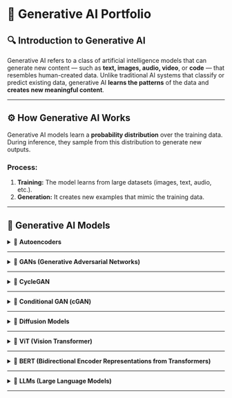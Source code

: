 # 🌟 Generative AI Portfolio

## 🔍 Introduction to Generative AI

Generative AI refers to a class of artificial intelligence models that can generate new content — such as **text, images, audio, video**, or **code** — that resembles human-created data. Unlike traditional AI systems that classify or predict existing data, generative AI **learns the patterns** of the data and **creates new meaningful content**.

---

## ⚙️ How Generative AI Works

Generative AI models learn a **probability distribution** over the training data. During inference, they sample from this distribution to generate new outputs.

### Process:

1. **Training:** The model learns from large datasets (images, text, audio, etc.).
2. **Generation:** It creates new examples that mimic the training data.

---

## 🧠 Generative AI Models

<details>
<summary>🔹 <strong>Autoencoders</strong></summary>

Designed and implemented a fully connected autoencoder neural network for unsupervised feature learning, with a focus on image compression and reconstruction. The model was trained on the Fashion MNIST dataset, enabling it to learn compact, lower-dimensional representations of grayscale fashion images. These compressed representations were then used to accurately reconstruct the original inputs, demonstrating the model’s ability to retain essential visual features while reducing dimensionality.

Architecture :
1. Input Dimension: 784 (28×28 grayscale image flattened)
2. Encoder:
    Dense Layer 1: 512 neurons with ReLU activation
    Dense Layer 2: 32 neurons (bottleneck layer)
3. Latent Space:
    32-dimensional compressed representation capturing the essential features of the input image .
4. Decoder:
   Dense Layer 1: 512 neurons with ReLU activation
   Output Layer: 784 neurons with Sigmoid activation (reshaped to 28×28)
   Loss Function: Mean Squared Error (MSE)
5. Optimizer: Adam

![Autoencoder Output](autoencoder.jpeg)

Functional Flow :
1 . Input: Grayscale fashion image (e.g., handbag) is provided as input to the encoder.
2 . Encoding: The encoder compresses the input from 784 to 32 dimensions, capturing key visual features.
3 .  Decoding: The decoder reconstructs the original image from this compressed representation.
4 . Output: A reconstructed version of the original image is generated, maintaining visual similarity while discarding redundant information.

Key Benefits and Applications  :
1. Dimensionality Reduction: Compresses high-dimensional input images into a compact latent space.
2. Feature Learning: Learns meaningful, low-dimensional representations without supervision.
3. Denoising Capability: Robust against noise, enabling cleaner reconstructions.
4. Efficient Storage & Transmission: Reduced data size makes it suitable for memory-constrained systems.
5. Foundation for Generative Models: Can be extended into advanced models such as Variational Autoencoders (VAEs).


**Output Example:**  
![Autoencoder Output](./autoencoder/images/reconstruction_sample.png)

🔗 [View Autoencoder Project](./autoencoder/README.md)

</details>

---

<details>
<summary>🔹 <strong>GANs (Generative Adversarial Networks)</strong></summary>

GANs consist of two networks — a **Generator** and a **Discriminator** — that compete in a zero-sum game to improve image generation.

**Use Cases:**
- Image synthesis
- Super-resolution
- Deepfake generation

**Output Example:**  
![GAN Output](./gan/images/output.png)

🔗 [View GAN Project](./gan/README.md)

</details>

---

<details>
<summary>🔹 <strong>CycleGAN</strong></summary>

CycleGAN enables image-to-image translation **without paired data**.

**Use Cases:**
- Photo ↔ Painting
- Horse ↔ Zebra
- Summer ↔ Winter

**Output Example:**  
![CycleGAN Output](./cyclegan/images/output.png)

🔗 [View CycleGAN Project](./cyclegan/README.md)

</details>

---

<details>
<summary>🔹 <strong>Conditional GAN (cGAN)</strong></summary>

cGANs are conditioned on input variables like class labels to generate class-specific outputs.

**Use Cases:**
- Digit generation by label
- Face synthesis from attributes
- Text-to-image synthesis

**Output Example:**  
![cGAN Output](./cgan/images/output.png)

🔗 [View Conditional GAN Project](./cgan/README.md)

</details>

---

<details>
<summary>🔹 <strong>Diffusion Models</strong></summary>

Diffusion models learn to reverse a noise process to generate highly detailed images. Used in models like **Stable Diffusion** and **Imagen**.

**Use Cases:**
- Text-to-image generation
- Inpainting
- AI-generated artwork

**Output Example:**  
![Diffusion Output](./diffusion/images/sample_output.png)

🔗 [View Diffusion Model Project](./diffusion/README.md)

</details>

---

<details>
<summary>🔹 <strong>ViT (Vision Transformer)</strong></summary>

ViT splits an image into patches and applies transformer encoders on them — treating image patches like tokens in NLP.

**Use Cases:**
- Image classification
- Object detection
- Medical image analysis

**Output Example:**  
![ViT Output](./vit/images/output.png)

🔗 [View ViT Project](./vit/README.md)

</details>

---

<details>
<summary>🔹 <strong>BERT (Bidirectional Encoder Representations from Transformers)</strong></summary>

BERT is a transformer model trained on masked language modeling and next sentence prediction.

**Use Cases:**
- Sentiment analysis
- Q&A systems
- Named Entity Recognition (NER)

**Output Example:**  
![BERT Output](./bert/images/output.png)

🔗 [View BERT Project](./bert/README.md)

</details>

---

<details>
<summary>🔹 <strong>LLMs (Large Language Models)</strong></summary>

LLMs like GPT, LLaMA, and Claude are trained on billions of tokens and used for generative text tasks.

**Use Cases:**
- Text generation
- Summarization
- Translation
- Code generation

**Output Example:**  
![LLM Output](./llm/images/output.png)

🔗 [View LLM Project](./llm/README.md)

</details>

---




